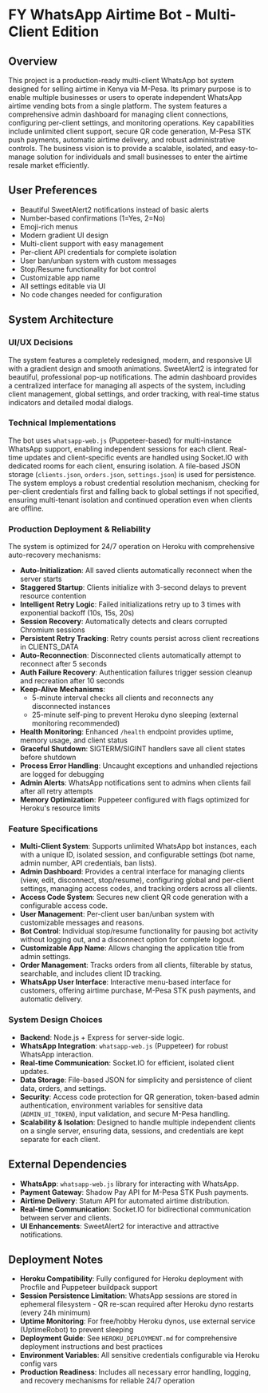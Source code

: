 # FY WhatsApp Airtime Bot - Multi-Client Edition

## Overview
This project is a production-ready multi-client WhatsApp bot system designed for selling airtime in Kenya via M-Pesa. Its primary purpose is to enable multiple businesses or users to operate independent WhatsApp airtime vending bots from a single platform. The system features a comprehensive admin dashboard for managing client connections, configuring per-client settings, and monitoring operations. Key capabilities include unlimited client support, secure QR code generation, M-Pesa STK push payments, automatic airtime delivery, and robust administrative controls. The business vision is to provide a scalable, isolated, and easy-to-manage solution for individuals and small businesses to enter the airtime resale market efficiently.

## User Preferences
- Beautiful SweetAlert2 notifications instead of basic alerts
- Number-based confirmations (1=Yes, 2=No)
- Emoji-rich menus
- Modern gradient UI design
- Multi-client support with easy management
- Per-client API credentials for complete isolation
- User ban/unban system with custom messages
- Stop/Resume functionality for bot control
- Customizable app name
- All settings editable via UI
- No code changes needed for configuration

## System Architecture

### UI/UX Decisions
The system features a completely redesigned, modern, and responsive UI with a gradient design and smooth animations. SweetAlert2 is integrated for beautiful, professional pop-up notifications. The admin dashboard provides a centralized interface for managing all aspects of the system, including client management, global settings, and order tracking, with real-time status indicators and detailed modal dialogs.

### Technical Implementations
The bot uses `whatsapp-web.js` (Puppeteer-based) for multi-instance WhatsApp support, enabling independent sessions for each client. Real-time updates and client-specific events are handled using Socket.IO with dedicated rooms for each client, ensuring isolation. A file-based JSON storage (`clients.json`, `orders.json`, `settings.json`) is used for persistence. The system employs a robust credential resolution mechanism, checking for per-client credentials first and falling back to global settings if not specified, ensuring multi-tenant isolation and continued operation even when clients are offline.

### Production Deployment & Reliability
The system is optimized for 24/7 operation on Heroku with comprehensive auto-recovery mechanisms:
- **Auto-Initialization**: All saved clients automatically reconnect when the server starts
- **Staggered Startup**: Clients initialize with 3-second delays to prevent resource contention
- **Intelligent Retry Logic**: Failed initializations retry up to 3 times with exponential backoff (10s, 15s, 20s)
- **Session Recovery**: Automatically detects and clears corrupted Chromium sessions
- **Persistent Retry Tracking**: Retry counts persist across client recreations in CLIENTS_DATA
- **Auto-Reconnection**: Disconnected clients automatically attempt to reconnect after 5 seconds
- **Auth Failure Recovery**: Authentication failures trigger session cleanup and recreation after 10 seconds
- **Keep-Alive Mechanisms**: 
  - 5-minute interval checks all clients and reconnects any disconnected instances
  - 25-minute self-ping to prevent Heroku dyno sleeping (external monitoring recommended)
- **Health Monitoring**: Enhanced `/health` endpoint provides uptime, memory usage, and client status
- **Graceful Shutdown**: SIGTERM/SIGINT handlers save all client states before shutdown
- **Process Error Handling**: Uncaught exceptions and unhandled rejections are logged for debugging
- **Admin Alerts**: WhatsApp notifications sent to admins when clients fail after all retry attempts
- **Memory Optimization**: Puppeteer configured with flags optimized for Heroku's resource limits

### Feature Specifications
- **Multi-Client System**: Supports unlimited WhatsApp bot instances, each with a unique ID, isolated session, and configurable settings (bot name, admin number, API credentials, ban lists).
- **Admin Dashboard**: Provides a central interface for managing clients (view, edit, disconnect, stop/resume), configuring global and per-client settings, managing access codes, and tracking orders across all clients.
- **Access Code System**: Secures new client QR code generation with a configurable access code.
- **User Management**: Per-client user ban/unban system with customizable messages and reasons.
- **Bot Control**: Individual stop/resume functionality for pausing bot activity without logging out, and a disconnect option for complete logout.
- **Customizable App Name**: Allows changing the application title from admin settings.
- **Order Management**: Tracks orders from all clients, filterable by status, searchable, and includes client ID tracking.
- **WhatsApp User Interface**: Interactive menu-based interface for customers, offering airtime purchase, M-Pesa STK push payments, and automatic delivery.

### System Design Choices
- **Backend**: Node.js + Express for server-side logic.
- **WhatsApp Integration**: `whatsapp-web.js` (Puppeteer) for robust WhatsApp interaction.
- **Real-time Communication**: Socket.IO for efficient, isolated client updates.
- **Data Storage**: File-based JSON for simplicity and persistence of client data, orders, and settings.
- **Security**: Access code protection for QR generation, token-based admin authentication, environment variables for sensitive data (`ADMIN_UI_TOKEN`), input validation, and secure M-Pesa handling.
- **Scalability & Isolation**: Designed to handle multiple independent clients on a single server, ensuring data, sessions, and credentials are kept separate for each client.

## External Dependencies
- **WhatsApp**: `whatsapp-web.js` library for interacting with WhatsApp.
- **Payment Gateway**: Shadow Pay API for M-Pesa STK Push payments.
- **Airtime Delivery**: Statum API for automated airtime distribution.
- **Real-time Communication**: Socket.IO for bidirectional communication between server and clients.
- **UI Enhancements**: SweetAlert2 for interactive and attractive notifications.

## Deployment Notes
- **Heroku Compatibility**: Fully configured for Heroku deployment with Procfile and Puppeteer buildpack support
- **Session Persistence Limitation**: WhatsApp sessions are stored in ephemeral filesystem - QR re-scan required after Heroku dyno restarts (every 24h minimum)
- **Uptime Monitoring**: For free/hobby Heroku dynos, use external service (UptimeRobot) to prevent sleeping
- **Deployment Guide**: See `HEROKU_DEPLOYMENT.md` for comprehensive deployment instructions and best practices
- **Environment Variables**: All sensitive credentials configurable via Heroku config vars
- **Production Readiness**: Includes all necessary error handling, logging, and recovery mechanisms for reliable 24/7 operation